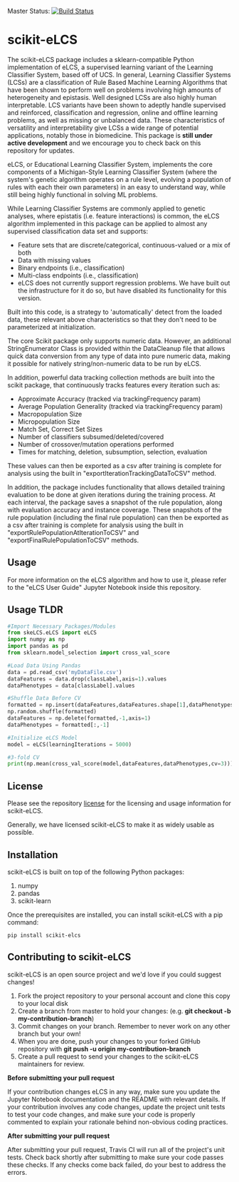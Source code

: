 Master Status: [![Build Status](https://travis-ci.com/UrbsLab/scikit-eLCS.svg?branch=master)](https://travis-ci.com/UrbsLab/scikit-eLCS)

# scikit-eLCS

The scikit-eLCS package includes a sklearn-compatible Python implementation of eLCS, a supervised learning variant of the Learning Classifier System, based off of UCS. In general, Learning Classifier Systems (LCSs) are a classification of Rule Based Machine Learning Algorithms that have been shown to perform well on problems involving high amounts of heterogeneity and epistasis. Well designed LCSs are also highly human interpretable. LCS variants have been shown to adeptly handle supervised and reinforced, classification and regression, online and offline learning problems, as well as missing or unbalanced data. These characteristics of versatility and interpretability give LCSs a wide range of potential applications, notably those in biomedicine. This package is **still under active development** and we encourage you to check back on this repository for updates.

eLCS, or Educational Learning Classifier System, implements the core components of a Michigan-Style Learning Classifier System (where the system's genetic algorithm operates on a rule level, evolving a population of rules with each their own parameters) in an easy to understand way, while still being highly functional in solving ML problems.

While Learning Classifier Systems are commonly applied to genetic analyses, where epistatis (i.e. feature interactions) is common, the eLCS algorithm implemented in this package can be applied to almost any supervised classification data set and supports:

* Feature sets that are discrete/categorical, continuous-valued or a mix of both
* Data with missing values
* Binary endpoints (i.e., classification)
* Multi-class endpoints (i.e., classification)
* eLCS does not currently support regression problems. We have built out the infrastructure for it do so, but have disabled its functionality for this version.

Built into this code, is a strategy to 'automatically' detect from the loaded data, these relevant above characteristics so that they don't need to be parameterized at initialization.

The core Scikit package only supports numeric data. However, an additional StringEnumerator Class is provided within the DataCleanup file that allows quick data conversion from any type of data into pure numeric data, making it possible for natively string/non-numeric data to be run by eLCS.

In addition, powerful data tracking collection methods are built into the scikit package, that continuously tracks features every iteration such as:

* Approximate Accuracy (tracked via trackingFrequency param)
* Average Population Generality (tracked via trackingFrequency param)
* Macropopulation Size
* Micropopulation Size
* Match Set, Correct Set Sizes
* Number of classifiers subsumed/deleted/covered
* Number of crossover/mutation operations performed
* Times for matching, deletion, subsumption, selection, evaluation

These values can then be exported as a csv after training is complete for analysis using the built in "exportIterationTrackingDataToCSV" method.

In addition, the package includes functionality that allows detailed training evaluation to be done at given iterations during the training process. At each interval, the package saves a snapshot of the rule population, along with evaluation accuracy and instance coverage. These snapshots of the rule population (including the final rule population) can then be exported as a csv after training is complete for analysis using the built in "exportRulePopulationAtIterationToCSV" and "exportFinalRulePopulationToCSV" methods.

## Usage
For more information on the eLCS algorithm and how to use it, please refer to the "eLCS User Guide" Jupyter Notebook inside this repository.

## Usage TLDR
```python
#Import Necessary Packages/Modules
from skeLCS.eLCS import eLCS
import numpy as np
import pandas as pd
from sklearn.model_selection import cross_val_score

#Load Data Using Pandas
data = pd.read_csv('myDataFile.csv')
dataFeatures = data.drop(classLabel,axis=1).values
dataPhenotypes = data[classLabel].values

#Shuffle Data Before CV
formatted = np.insert(dataFeatures,dataFeatures.shape[1],dataPhenotypes,1)
np.random.shuffle(formatted)
dataFeatures = np.delete(formatted,-1,axis=1)
dataPhenotypes = formatted[:,-1]

#Initialize eLCS Model
model = eLCS(learningIterations = 5000)

#3-fold CV
print(np.mean(cross_val_score(model,dataFeatures,dataPhenotypes,cv=3)))
```

## License
Please see the repository [license](https://github.com/UrbsLab/scikit-eLCS/blob/master/LICENSE) for the licensing and usage information for scikit-eLCS.

Generally, we have licensed scikit-eLCS to make it as widely usable as possible.

## Installation
scikit-eLCS is built on top of the following Python packages:
<ol>
  <li> numpy </li>
  <li> pandas </li>
  <li> scikit-learn </li>
</ol>

Once the prerequisites are installed, you can install scikit-eLCS with a pip command:
```
pip install scikit-elcs
```

## Contributing to scikit-eLCS
scikit-eLCS is an open source project and we'd love if you could suggest changes!

<ol>
  <li> Fork the project repository to your personal account and clone this copy to your local disk</li>
  <li> Create a branch from master to hold your changes: (e.g. <b>git checkout -b my-contribution-branch</b>) </li>
  <li> Commit changes on your branch. Remember to never work on any other branch but your own! </li>
  <li> When you are done, push your changes to your forked GitHub repository with <b>git push -u origin my-contribution-branch</b> </li>
  <li> Create a pull request to send your changes to the scikit-eLCS maintainers for review. </li>
</ol>

**Before submitting your pull request**

If your contribution changes eLCS in any way, make sure you update the Jupyter Notebook documentation and the README with relevant details. If your contribution involves any code changes, update the project unit tests to test your code changes, and make sure your code is properly commented to explain your rationale behind non-obvious coding practices.

**After submitting your pull request**

After submitting your pull request, Travis CI will run all of the project's unit tests. Check back shortly after submitting to make sure your code passes these checks. If any checks come back failed, do your best to address the errors.

